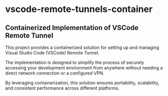 # vscode-remote-tunnels-container
## Containerized Implementation of VSCode Remote Tunnel
This project provides a containerized solution for setting up and managing Visual Studio Code (VSCode) Remote Tunnel. 

The implementation is designed to simplify the process of securely accessing your development environment from anywhere without needing a direct network connection or a configured VPN. 

By leveraging containerization, this solution ensures portability, scalability, and consistent performance across different platforms.
